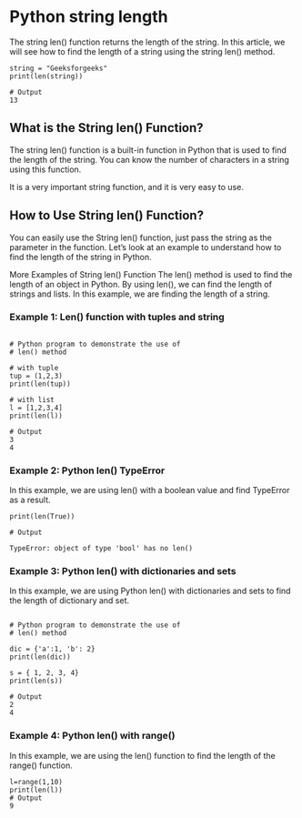# Python string length 
The string len() function returns the length of the string. In this article, we will see how to find the length of a string using the string len() method.

```
string = "Geeksforgeeks"
print(len(string))

# Output
13

```

## What is the String len() Function?
The string len() function is a built-in function in Python that is used to find the length of the string. You can know the number of characters in a string using this function.

It is a very important string function, and it is very easy to use.

## How to Use String len() Function?
You can easily use the String len() function, just pass the string as the parameter in the function. Let’s look at an example to understand how to find the length of the string in Python.

More Examples of String len() Function
The len() method is used to find the length of an object in Python. By using len(), we can find the length of strings and lists. In this example, we are finding the length of a string.

### Example 1: Len() function with tuples and string    

```

# Python program to demonstrate the use of
# len() method 

# with tuple
tup = (1,2,3)
print(len(tup))

# with list
l = [1,2,3,4]
print(len(l))

# Output
3
4

```

###  Example 2: Python len() TypeError
In this example, we are using len() with a boolean value and find TypeError as a result.

```
print(len(True))

# Output

TypeError: object of type 'bool' has no len()
```

### Example 3: Python len() with dictionaries and sets
In this example, we are using Python len() with dictionaries and sets to find the length of dictionary and set.

```

# Python program to demonstrate the use of
# len() method 

dic = {'a':1, 'b': 2}
print(len(dic))

s = { 1, 2, 3, 4}
print(len(s))

# Output
2
4
```

### Example 4: Python len() with range()
In this example, we are using the len() function to find the length of the range() function.

```
l=range(1,10)
print(len(l))
# Output
9
```